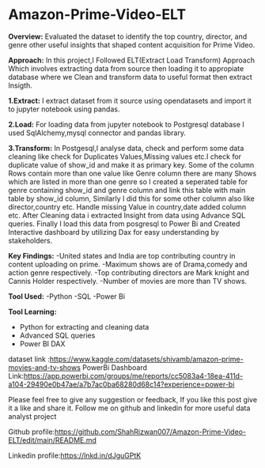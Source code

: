 # Amazon-Prime-Video-ELT
**Overview:**
Evaluated the dataset to identify the top country, director, and genre other useful insights that shaped content acquisition for Prime Video.

**Approach:**
In this project,I Followed ELT(Extract Load Transform) Approach Which involves extracting data from source then loading it to appropiate database where we 
Clean and transform data to useful format then extract Insigth.

**1.Extract:**
I extract dataset from it source using opendatasets and import it to jupyter notebook using pandas.

**2.Load:**
For loading data from jupyter notebook to Postgresql database I used SqlAlchemy,mysql connector and pandas library.

**3.Transform:**
In Postgesql,I analyse data, check and perform some data cleaning like check for Duplicates Values,Missing values etc.I check for duplicate value of show_id and make it as primary key.
Some of the column Rows contain more than one value like Genre column there are many Shows which are listed in more than one genre so I created a seperated table for genre containing show_id and genre column and link this table with main table by show_id column, Similarly I did this for some other column also like director,country etc.
Handle missing Value in country,date added column etc.
After Cleaning data i extracted Insight from data using Advance SQL queries.
Finally I load this data from posgresql to Power Bi and Created Interactive dashboard by utilizing Dax for easy understanding by stakeholders.

**Key Findings:**
-United states and India are top contributing country in content uploading on prime.
-Maximum shows are of Drama,comedy and action genre respectively.
-Top contributing directors are Mark knight and Cannis Holder respectively.
-Number of movies are more than TV shows.

**Tool Used:**
-Python
-SQL
-Power Bi

**Tool Learning:**
- Python for extracting and cleaning data
- Advanced SQL queries
- Power BI DAX

dataset link :https://www.kaggle.com/datasets/shivamb/amazon-prime-movies-and-tv-shows
PowerBi Dashboard Link:https://app.powerbi.com/groups/me/reports/cc5083a4-18ea-411d-a104-29490e0b47ae/a7b7ac0ba68280d68c14?experience=power-bi

Please feel free to give any suggestion or feedback, If you like this post give it a like and share it.
Follow me on github and linkedin for more useful data analyst project

Github profile:https://github.com/ShahRizwan007/Amazon-Prime-Video-ELT/edit/main/README.md

Linkedin profile:https://lnkd.in/dJguGPtK
